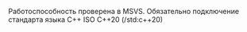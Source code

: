 Работоспособность проверена в MSVS. Обязательно подключение стандарта языка С++ ISO C++20 (/std:c++20)
